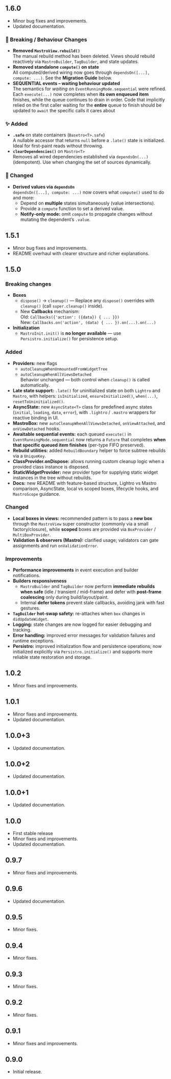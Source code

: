 ## 1.6.0

* Minor bug fixes and improvements.
* Updated documentation.

### 🚨 Breaking / Behaviour Changes
- **Removed `MastroView.rebuild()`**  
  The manual rebuild method has been deleted. Views should rebuild reactively via `MastroBuilder`, `TagBuilder`, and state updates.
- **Removed standalone `compute()` on state**  
  All computed/derived wiring now goes through `dependsOn([...], compute: ...)`. See the **Migration Guide** below.
- **SEQUENTIAL events – waiting behaviour updated**  
  The semantics for *waiting* on `EventRunningMode.sequential` were refined. Each `execute(...)` now completes when **its own enqueued item** finishes, while the queue continues to drain in order. Code that implicitly relied on the first caller waiting for the **entire** queue to finish should be updated to `await` the specific calls it cares about

### ✨ Added
- **`.safe`** on state containers (`Basetro<T>.safe`)  
  A nullable accessor that returns `null` before a `.late()` state is initialized. Ideal for first-paint reads without throwing.
- **`clearDependencies()`** on `Mastro<T>`  
  Removes all wired dependencies established via `dependsOn(...)` (idempotent). Use when changing the set of sources dynamically.

### 🔁 Changed
- **Derived values via `dependsOn`**  
  `dependsOn([...], compute: ...)` now covers what `compute()` used to do and more:
    - Depend on **multiple** states simultaneously (value intersections).
    - Provide a `compute` function to set a derived value.
    - **Notify‑only mode:** omit `compute` to propagate changes without mutating the dependent’s `.value`.


## 1.5.1
* Minor bug fixes and improvements.
* README overhaul with clearer structure and richer explanations.

## 1.5.0

### Breaking changes
- **Boxes**
    - `dispose()` → `cleanup()` — Replace any `dispose()` overrides with `cleanup()` (call `super.cleanup()` inside).
    - New **Callbacks** mechanism:  
      Old: `Callbacks({'action': ({data}) { ... }})`  
      New: `Callbacks.on('action', (data) { ... }).on(...).on(...)`
- **Initialization**
    - `MastroInit.init()` is **no longer available** — use `Persistro.initialize()` for persistence setup.

### Added
- **Providers:** new flags
    - `autoCleanupWhenUnmountedFromWidgetTree`
    - `autoCleanupWhenAllViewsDetached`  
      Behavior unchanged — both control when `cleanup()` is called automatically.
- **Late state support:** `.late()` for uninitialized state on both `Lightro` and `Mastro`, with helpers: `isInitialized`, `ensureInitialized()`, `when(...)`, `resetToUninitialized()`.
- **AsyncState:** new `AsyncState<T>` class for predefined async states (`initial`, `loading`, `data`, `error`), with `.lightro` / `.mastro` wrappers for reactive binding in UI.
- **MastroBox:** new `autoCleanupWhenAllViewsDetached`, `onViewAttached`, and `onViewDetached` hooks.
- **Awaitable sequential events:** each queued `execute()` in `EventRunningMode.sequential` now returns a `Future` that completes **when that specific queued item finishes** (per-type FIFO preserved).
- **Rebuild utilities:** added `RebuildBoundary` helper to force subtree rebuilds via a `UniqueKey`.
- **ClassProvider.onDispose:** allows running custom cleanup logic when a provided class instance is disposed.
- **StaticWidgetProvider:** new provider type for supplying static widget instances in the tree without rebuilds.
- **Docs:** new README with feature-based structure, Lightro vs Mastro comparison, AsyncState, local vs scoped boxes, lifecycle hooks, and `MastroScope` guidance.

### Changed
- **Local boxes in views:** recommended pattern is to pass a **new box** through the `MastroView` super constructor (commonly via a small factory/closure), while **scoped** boxes are provided via `BoxProvider` / `MultiBoxProvider`.
- **Validation & observers (Mastro):** clarified usage; validators can gate assignments and run `onValidationError`.

### Improvements
- **Performance improvements** in event execution and builder notifications.
- **Builders responsiveness**
    - `MastroBuilder` and `TagBuilder` now perform **immediate rebuilds when safe** (idle / transient / mid-frame) and defer with **post-frame coalescing** only during build/layout/paint.
    - Internal **defer tokens** prevent stale callbacks, avoiding jank with fast gestures.
- **`TagBuilder` hot-swap safety:** re-attaches when `box` changes in `didUpdateWidget`.
- **Logging:** state changes are now logged for easier debugging and tracking.
- **Error handling:** improved error messages for validation failures and runtime exceptions.
- **Persistro:** improved initialization flow and persistence operations; now initialized explicitly via `Persistro.initialize()` and supports more reliable state restoration and storage.

## 1.0.2

* Minor fixes and improvements.

## 1.0.1

* Minor fixes and improvements.
* Updated documentation.

## 1.0.0+3

* Updated documentation.

## 1.0.0+2

* Updated documentation.

## 1.0.0+1

* Updated documentation.

## 1.0.0

* First stable release
* Minor fixes and improvements.
* Updated documentation.

## 0.9.7

* Minor fixes and improvements.

## 0.9.6

* Updated documentation.

## 0.9.5

* Minor fixes.

## 0.9.4

* Minor fixes.

## 0.9.3

* Minor fixes.

## 0.9.2

* Minor fixes.

## 0.9.1

* Minor fixes and improvements.

## 0.9.0

* Initial release.

